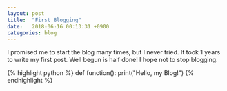 ```yaml
---
layout: post
title:  "First Blogging"
date:   2018-06-16 00:13:31 +0900
categories: blog
---
```

I promised me to start the blog many times, but I never tried.
It took 1 years to write my first post.
Well begun is half done! I hope not to stop blogging.

{% highlight python %}
def function():
	print("Hello, my Blog!")
{% endhighlight %}
